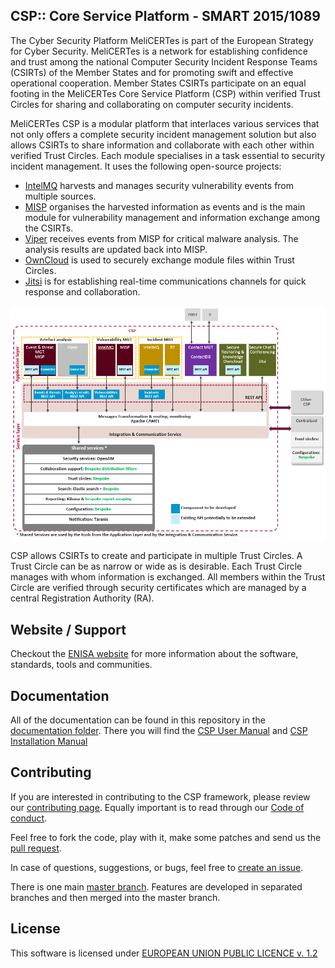 CSP:: Core Service Platform - SMART 2015/1089
--------------------------------------------------------------

The Cyber Security Platform MeliCERTes is part of the European Strategy for Cyber Security. MeliCERTes is a network for establishing confidence and trust among the national Computer Security Incident Response Teams (CSIRTs) of the Member States and for promoting swift and effective operational cooperation. Member States CSIRTs participate on an equal footing in the MeliCERTes Core Service Platform (CSP) within verified Trust Circles for sharing and collaborating on computer security incidents.   

MeliCERTes CSP is a modular platform that interlaces various services that not only offers a complete security incident management solution but also allows CSIRTs to share information and collaborate with each other within verified Trust Circles. Each module specialises in a task essential to security incident management. It uses the following open-source projects: 

- [IntelMQ](https://github.com/certtools/intelmq) harvests and manages security vulnerability events from multiple sources.
- [MISP](https://github.com/MISP/MISP) organises the harvested information as events and is the main module for vulnerability management and information exchange among the CSIRTs.
- [Viper](https://github.com/viper-framework/viper) receives events from MISP for critical malware analysis. The analysis results are updated back into MISP. 
- [OwnCloud](https://github.com/owncloud) is used to securely exchange module files within Trust Circles.
- [Jitsi](https://github.com/jitsi) is for establishing real-time communications channels for quick response and collaboration. 

![CSP Architecture](/Architecture/CSP_Solution_Architecture_4.0.png)

CSP allows CSIRTs to create and participate in multiple Trust Circles. A Trust Circle can be as narrow or wide as is desirable. Each Trust Circle manages with whom information is exchanged. All members within the Trust Circle are verified through security certificates which are managed by a central Registration Authority (RA).

Website / Support
------------------

Checkout the [ENISA website](https://www.enisa.europa.eu/) for more information about the software, standards, tools and communities. 

Documentation
-------------

All of the documentation can be found in this repository in the [documentation folder](https://github.com/melicertes/csp/blob/develop/documentation). There you will find the [CSP User Manual](https://github.com/melicertes/csp/blob/develop/documentation/CSP_User_Manual_v4.0.0.pdf) and [CSP Installation Manual](https://github.com/melicertes/csp/blob/develop/documentation/CSP_Installation_Manual_v4.0.6.pdf)

Contributing
------------

If you are interested in contributing to the CSP framework, please review our [contributing page](CONTRIBUTING.md). Equally important is to read through our [Code of conduct](code_of_conduct.md).

Feel free to fork the code, play with it, make some patches and send us the [pull request](https://github.com/melicertes/csp/pulls).

In case of questions, suggestions, or bugs, feel free to [create an issue](https://github.com/melicertes/csp/issues).

There is one main [master branch](https://github.com/melicertes/csp/tree/master). Features are developed in separated branches and then merged into the master branch.

License
-------

This software is licensed under [EUROPEAN UNION PUBLIC LICENCE v. 1.2 ](https://joinup.ec.europa.eu/collection/eupl/eupl-text-11-12)
